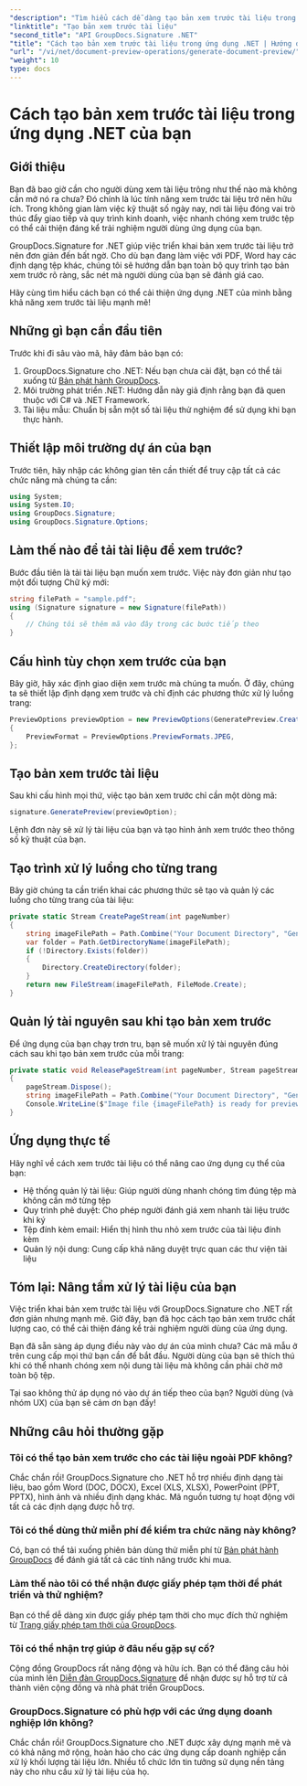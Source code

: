 ```yaml
---
"description": "Tìm hiểu cách dễ dàng tạo bản xem trước tài liệu trong ứng dụng .NET của bạn với GroupDocs.Signature. Hướng dẫn từng bước này giúp các nhà phát triển nâng cao trải nghiệm người dùng."
"linktitle": "Tạo bản xem trước tài liệu"
"second_title": "API GroupDocs.Signature .NET"
"title": "Cách tạo bản xem trước tài liệu trong ứng dụng .NET | Hướng dẫn nhanh"
"url": "/vi/net/document-preview-operations/generate-document-preview/"
"weight": 10
type: docs
---
```

# Cách tạo bản xem trước tài liệu trong ứng dụng .NET của bạn

## Giới thiệu

Bạn đã bao giờ cần cho người dùng xem tài liệu trông như thế nào mà không cần mở nó ra chưa? Đó chính là lúc tính năng xem trước tài liệu trở nên hữu ích. Trong không gian làm việc kỹ thuật số ngày nay, nơi tài liệu đóng vai trò thúc đẩy giao tiếp và quy trình kinh doanh, việc nhanh chóng xem trước tệp có thể cải thiện đáng kể trải nghiệm người dùng ứng dụng của bạn.

GroupDocs.Signature for .NET giúp việc triển khai bản xem trước tài liệu trở nên đơn giản đến bất ngờ. Cho dù bạn đang làm việc với PDF, Word hay các định dạng tệp khác, chúng tôi sẽ hướng dẫn bạn toàn bộ quy trình tạo bản xem trước rõ ràng, sắc nét mà người dùng của bạn sẽ đánh giá cao.

Hãy cùng tìm hiểu cách bạn có thể cải thiện ứng dụng .NET của mình bằng khả năng xem trước tài liệu mạnh mẽ!

## Những gì bạn cần đầu tiên

Trước khi đi sâu vào mã, hãy đảm bảo bạn có:

1. GroupDocs.Signature cho .NET: Nếu bạn chưa cài đặt, bạn có thể tải xuống từ [Bản phát hành GroupDocs](https://releases.groupdocs.com/signature/net/).
2. Môi trường phát triển .NET: Hướng dẫn này giả định rằng bạn đã quen thuộc với C# và .NET Framework.
3. Tài liệu mẫu: Chuẩn bị sẵn một số tài liệu thử nghiệm để sử dụng khi bạn thực hành.

## Thiết lập môi trường dự án của bạn

Trước tiên, hãy nhập các không gian tên cần thiết để truy cập tất cả các chức năng mà chúng ta cần:

```csharp
using System;
using System.IO;
using GroupDocs.Signature;
using GroupDocs.Signature.Options;
```

## Làm thế nào để tải tài liệu để xem trước?

Bước đầu tiên là tải tài liệu bạn muốn xem trước. Việc này đơn giản như tạo một đối tượng Chữ ký mới:

```csharp
string filePath = "sample.pdf";
using (Signature signature = new Signature(filePath))
{
    // Chúng tôi sẽ thêm mã vào đây trong các bước tiếp theo
}
```

## Cấu hình tùy chọn xem trước của bạn

Bây giờ, hãy xác định giao diện xem trước mà chúng ta muốn. Ở đây, chúng ta sẽ thiết lập định dạng xem trước và chỉ định các phương thức xử lý luồng trang:

```csharp
PreviewOptions previewOption = new PreviewOptions(GeneratePreview.CreatePageStream, GeneratePreview.ReleasePageStream)
{
    PreviewFormat = PreviewOptions.PreviewFormats.JPEG,
};
```

## Tạo bản xem trước tài liệu

Sau khi cấu hình mọi thứ, việc tạo bản xem trước chỉ cần một dòng mã:

```csharp
signature.GeneratePreview(previewOption);
```

Lệnh đơn này sẽ xử lý tài liệu của bạn và tạo hình ảnh xem trước theo thông số kỹ thuật của bạn.

## Tạo trình xử lý luồng cho từng trang

Bây giờ chúng ta cần triển khai các phương thức sẽ tạo và quản lý các luồng cho từng trang của tài liệu:

```csharp
private static Stream CreatePageStream(int pageNumber)
{
    string imageFilePath = Path.Combine("Your Document Directory", "GeneratePreviewFolder", "image-" + pageNumber.ToString() + ".jpg");
    var folder = Path.GetDirectoryName(imageFilePath);
    if (!Directory.Exists(folder))
    {
        Directory.CreateDirectory(folder);
    }
    return new FileStream(imageFilePath, FileMode.Create);
}
```

## Quản lý tài nguyên sau khi tạo bản xem trước

Để ứng dụng của bạn chạy trơn tru, bạn sẽ muốn xử lý tài nguyên đúng cách sau khi tạo bản xem trước của mỗi trang:

```csharp
private static void ReleasePageStream(int pageNumber, Stream pageStream)
{
    pageStream.Dispose();
    string imageFilePath = Path.Combine("Your Document Directory", "GeneratePreviewFolder", "image-" + pageNumber.ToString() + ".jpg");
    Console.WriteLine($"Image file {imageFilePath} is ready for preview");
}
```

## Ứng dụng thực tế

Hãy nghĩ về cách xem trước tài liệu có thể nâng cao ứng dụng cụ thể của bạn:

- Hệ thống quản lý tài liệu: Giúp người dùng nhanh chóng tìm đúng tệp mà không cần mở từng tệp
- Quy trình phê duyệt: Cho phép người đánh giá xem nhanh tài liệu trước khi ký
- Tệp đính kèm email: Hiển thị hình thu nhỏ xem trước của tài liệu đính kèm
- Quản lý nội dung: Cung cấp khả năng duyệt trực quan các thư viện tài liệu

## Tóm lại: Nâng tầm xử lý tài liệu của bạn

Việc triển khai bản xem trước tài liệu với GroupDocs.Signature cho .NET rất đơn giản nhưng mạnh mẽ. Giờ đây, bạn đã học cách tạo bản xem trước chất lượng cao, có thể cải thiện đáng kể trải nghiệm người dùng của ứng dụng.

Bạn đã sẵn sàng áp dụng điều này vào dự án của mình chưa? Các mã mẫu ở trên cung cấp mọi thứ bạn cần để bắt đầu. Người dùng của bạn sẽ thích thú khi có thể nhanh chóng xem nội dung tài liệu mà không cần phải chờ mở toàn bộ tệp.

Tại sao không thử áp dụng nó vào dự án tiếp theo của bạn? Người dùng (và nhóm UX) của bạn sẽ cảm ơn bạn đấy!

## Những câu hỏi thường gặp

### Tôi có thể tạo bản xem trước cho các tài liệu ngoài PDF không?

Chắc chắn rồi! GroupDocs.Signature cho .NET hỗ trợ nhiều định dạng tài liệu, bao gồm Word (DOC, DOCX), Excel (XLS, XLSX), PowerPoint (PPT, PPTX), hình ảnh và nhiều định dạng khác. Mã nguồn tương tự hoạt động với tất cả các định dạng được hỗ trợ.

### Tôi có thể dùng thử miễn phí để kiểm tra chức năng này không?

Có, bạn có thể tải xuống phiên bản dùng thử miễn phí từ [Bản phát hành GroupDocs](https://releases.groupdocs.com/) để đánh giá tất cả các tính năng trước khi mua.

### Làm thế nào tôi có thể nhận được giấy phép tạm thời để phát triển và thử nghiệm?

Bạn có thể dễ dàng xin được giấy phép tạm thời cho mục đích thử nghiệm từ [Trang giấy phép tạm thời của GroupDocs](https://purchase.groupdocs.com/temporary-license/).

### Tôi có thể nhận trợ giúp ở đâu nếu gặp sự cố?

Cộng đồng GroupDocs rất năng động và hữu ích. Bạn có thể đăng câu hỏi của mình lên [Diễn đàn GroupDocs.Signature](https://forum.groupdocs.com/c/signature/13) để nhận được sự hỗ trợ từ cả thành viên cộng đồng và nhà phát triển GroupDocs.

### GroupDocs.Signature có phù hợp với các ứng dụng doanh nghiệp lớn không?

Chắc chắn rồi! GroupDocs.Signature cho .NET được xây dựng mạnh mẽ và có khả năng mở rộng, hoàn hảo cho các ứng dụng cấp doanh nghiệp cần xử lý khối lượng tài liệu lớn. Nhiều tổ chức lớn tin tưởng sử dụng nền tảng này cho nhu cầu xử lý tài liệu của họ.
